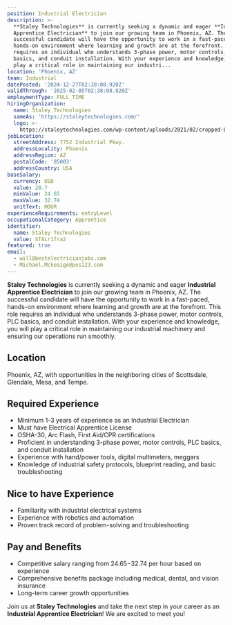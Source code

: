 ```yaml
---
position: Industrial Electrician
description: >-
  **Staley Technologies** is currently seeking a dynamic and eager **Industrial
  Apprentice Electrician** to join our growing team in Phoenix, AZ. The
  successful candidate will have the opportunity to work in a fast-paced,
  hands-on environment where learning and growth are at the forefront. This role
  requires an individual who understands 3-phase power, motor controls, PLC
  basics, and conduit installation. With your experience and knowledge, you will
  play a critical role in maintaining our industri...
location: 'Phoenix, AZ'
team: Industrial
datePosted: '2024-12-27T02:38:08.920Z'
validThrough: '2025-02-05T02:38:08.920Z'
employmentType: FULL_TIME
hiringOrganization:
  name: Staley Technologies
  sameAs: 'https://staleytechnologies.com/'
  logo: >-
    https://staleytechnologies.com/wp-content/uploads/2021/02/cropped-Logo_StaleyTechnologies.png
jobLocation:
  streetAddress: 7752 Industrial Pkwy.
  addressLocality: Phoenix
  addressRegion: AZ
  postalCode: '85003'
  addressCountry: USA
baseSalary:
  currency: USD
  value: 28.7
  minValue: 24.65
  maxValue: 32.74
  unitText: HOUR
experienceRequirements: entryLevel
occupationalCategory: Apprentice
identifier:
  name: Staley Technologies
  value: STALr1fra2
featured: true
email:
  - will@bestelectricianjobs.com
  - Michael.Mckeaige@pes123.com
---
```




**Staley Technologies** is currently seeking a dynamic and eager **Industrial Apprentice Electrician** to join our growing team in Phoenix, AZ. The successful candidate will have the opportunity to work in a fast-paced, hands-on environment where learning and growth are at the forefront. This role requires an individual who understands 3-phase power, motor controls, PLC basics, and conduit installation. With your experience and knowledge, you will play a critical role in maintaining our industrial machinery and ensuring our operations run smoothly.

## Location
Phoenix, AZ, with opportunities in the neighboring cities of Scottsdale, Glendale, Mesa, and Tempe.

## Required Experience

- Minimum 1-3 years of experience as an Industrial Electrician
- Must have Electrical Apprentice License
- OSHA-30, Arc Flash, First Aid/CPR certifications
- Proficient in understanding 3-phase power, motor controls, PLC basics, and conduit installation
- Experience with hand/power tools, digital multimeters, meggars
- Knowledge of industrial safety protocols, blueprint reading, and basic troubleshooting

## Nice to have Experience 

- Familiarity with industrial electrical systems
- Experience with robotics and automation
- Proven track record of problem-solving and troubleshooting

## Pay and Benefits

- Competitive salary ranging from $24.65-$32.74 per hour based on experience
- Comprehensive benefits package including medical, dental, and vision insurance
- Long-term career growth opportunities

Join us at **Staley Technologies** and take the next step in your career as an **Industrial Apprentice Electrician**! We are excited to meet you!
